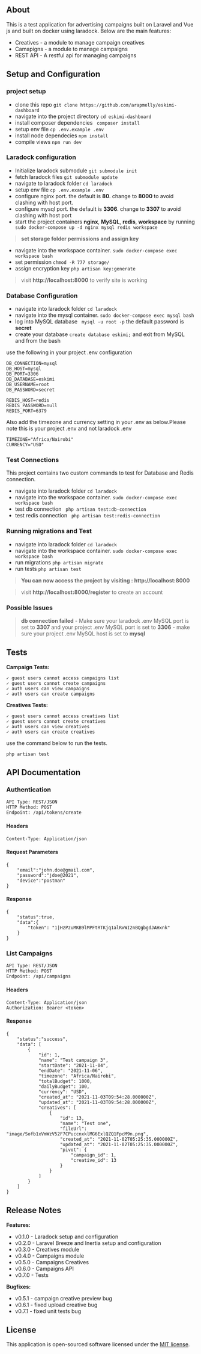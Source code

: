 
## About 

This is a test application for advertising campaigns built on Laravel and Vue js and built on docker using laradock. Below are the main features:

- Creatives - a module to manage campaign creatives
- Camapigns - a module to manage campaigns
- REST API - A restful api for managing campaigns


## Setup and Configuration

### project setup

- clone this repo `git clone https://github.com/arapmelly/eskimi-dashboard `
- navigate into the project directory `cd eskimi-dashboard`
- install composer dependencies ` composer install`
- setup env file `cp .env.example .env` 
- install node dependecies ` npm install `
- compile views `npm run dev`


### Laradock configuration

- Initialize laradock submodule ` git submodule init `
- fetch laradock files ` git submodule update `
- navigate to laradock folder `cd laradock`
- setup env file `cp .env.example .env`
- configure nginx port. the default is **80**. change to **8000** to avoid clashing with host port.
- configure mysql port. the default is **3306**. change to **3307** to avoid clashing with host port
- start the project containers **nginx**, **MySQL**, **redis**, **workspace** by running  ` sudo docker-compose up -d nginx mysql redis workspace`

>**set storage folder permissions and assign key**
- navigate into the workspace container. ` sudo docker-compose exec workspace bash `
- set permission `chmod -R 777 storage/ `
- assign encryption key `php artisan key:generate`

>visit **http://localhost:8000** to verify site is working

### Database Configuration

- navigate into laradock folder `cd laradock`
- navigate into the mysql container. ` sudo docker-compose exec mysql bash `
- log into MySQL database ` mysql -u root -p` the default password is **secret**
- create your database ` create database eskimi; ` and exit from MySQL and from the bash

use the following in your project .env configuration
```
DB_CONNECTION=mysql
DB_HOST=mysql
DB_PORT=3306
DB_DATABASE=eskimi
DB_USERNAME=root
DB_PASSWORD=secret

REDIS_HOST=redis
REDIS_PASSWORD=null
REDIS_PORT=6379
```

Also add the timezone and currency setting in your .env as below.Please note this is your project .env and not laradock .env

```
TIMEZONE="Africa/Nairobi"
CURRENCY="USD"
```

### Test Connections

This project contains two custom commands to test for Database and Redis connection.

- navigate into laradock folder ` cd laradock `
- navigate into the workspace container. ` sudo docker-compose exec workspace bash `
- test db connection ` php artisan test:db-connection`
- test redis connection ` php artisan test:redis-connection`

### Running migrations and Test

- navigate into laradock folder ` cd laradock `
- navigate into the workspace container. ` sudo docker-compose exec workspace bash `
- run migrations `php artisan migrate `
- run tests `php artisan test `

>**You can now access the project by visiting : http://localhost:8000**

>visit **http://localhost:8000/register** to create an account 

### Possible Issues

 >**db connection failed** 
     - Make sure your laradock .env MySQL port is set to **3307** and your project .env MySQL port is set to **3306**
     - make sure your project .env MySQL host is set to **mysql**
     
## Tests


**Campaign Tests:**

    ✓ guest users cannot access campaigns list
    ✓ guest users cannot create campaigns
    ✓ auth users can view campaigns
    ✓ auth users can create campaigns

**Creatives Tests:**

    ✓ guest users cannot access creatives list
    ✓ guest users cannot create creatives
    ✓ auth users can view creatives
    ✓ auth users can create creatives

    
use the command below to run the tests.

`php artisan test`



## API Documentation

### Authentication
```
API Type: REST/JSON
HTTP Method: POST
Endpoint: /api/tokens/create 
```

#### Headers
```
Content-Type: Application/json
```

#### Request Parameters
```
{
	"email":"john.doe@gmail.com",
	"password":"jdoe@2021",
	"device":"postman"
}
```
#### Response

```
{
    "status":true,
    "data":{
        "token": "1|HzPzuMKB9lMPFtRTKjq1alRxWI2nBQgbgdJAHxnk"
    }
}
```

### List Campaigns
```
API Type: REST/JSON
HTTP Method: POST
Endpoint: /api/campaigns 
```
#### Headers
```
Content-Type: Application/json
Authorization: Bearer <token>
```


#### Response
```
{
    "status":"success",
    "data": [
        {
            "id": 1,
            "name": "Test campaign 3",
            "startDate": "2021-11-04",
            "endDate": "2021-11-06",
            "timezone": "Africa/Nairobi",
            "totalBudget": 1000,
            "dailyBudget": 100,
            "currency": "USD",
            "created_at": "2021-11-03T09:54:28.000000Z",
            "updated_at": "2021-11-03T09:54:28.000000Z",
            "creatives": [
                {
                    "id": 13,
                    "name": "Test one",
                    "fileUrl": "image/Sofb1xVmWzV52F7CPuccnxklMG6ExlQZQ1FpcM9n.png",
                    "created_at": "2021-11-02T05:25:35.000000Z",
                    "updated_at": "2021-11-02T05:25:35.000000Z",
                    "pivot": {
                        "campaign_id": 1,
                        "creative_id": 13
                    }
                }
            ]
        }
    ]
}
```

## Release Notes


**Features:**

- v0.1.0 - Laradock setup and configuration
- v0.2.0 - Laravel Breeze and Inertia setup and configuration
- v0.3.0 - Creatives module
- v0.4.0 - Campaigns module
- v0.5.0 - Campaigns Creatives
- v0.6.0 - Campaigns API 
- v0.7.0 - Tests  

**Bugfixes:**
- v0.5.1 - campaign creative preview bug
- v0.6.1 - fixed upload creative bug
- v0.7.1 - fixed unit tests bug

## License

This application is open-sourced software licensed under the [MIT license](https://opensource.org/licenses/MIT).
